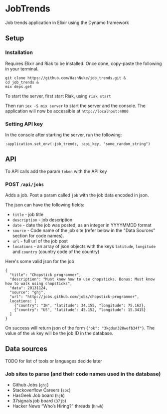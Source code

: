 # JobTrends

Job trends application in Elixir using the Dynamo framework

## Setup

### Installation

Requires Elixir and Riak to be installed. Once done, copy-paste the following in your terminal.

    git clone https://github.com/HashNuke/job_trends.git &
    cd job_trends &
    mix deps.get

To start the server, first start Riak, using `riak start`

Then run `iex -S mix server` to start the server and the console. The application will now be accessible at `http://localhost:4000`

### Setting API key

In the console after starting the server, run the following:

    :application.set_env(:job_trends, :api_key, "some_random_string")

## API

To API calls add the param `token` with the API key

### POST `/api/jobs`

Adds a job. Post a param called `job` with the job data encoded in json.

The json can have the following fields:

* `title` - job title
* `description` - job description
* `date` - date the job was posted, as an integer in YYYYMMDD format
* `source` - Code name of the job site (refer below in the "Data Sources" section for code names).
* `url` - full url of the job post
* `locations` - an array of json objects with the keys `latitude`, `longitude` and `country` (country code of the country)

Here's some valid json for the job

    {
      "title": "Chopstick programmer",
      "description": "Must know how to use chopsticks. Bonus: Must know how to walk using chopsticks",
      "data": 20131124,
      "source": "ghj",
      "url": "http://jobs.github.com/jobs/chopstick-programmer",
      locations: [
        {"country": "IN", "latitude": 34.155, "longitude": 75.162},
        {"country": "US", "latitude": 45.152, "longitude": 15.3415}
      ]
    }

On success will return json of the form `{"ok": "3kgdsn328wefb34f"}`. The value of the `ok` key will be the job ID in the database.

## Data sources

TODO for list of tools or languages decide later

### Job sites to parse (and their code names used in the database)

* Github Jobs (`ghj`)
* Stackoverflow Careers (`soc`)
* HasGeek Job board (`hjb`)
* 37signals job board (`37jb`)
* Hacker News “Who’s Hiring?” threads (`hnwh`)
